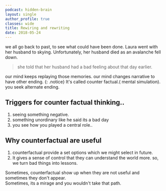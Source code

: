 ```yaml
---
podcast: hidden-brain
layout: single
author_profile: true
classes: wide
title: Rewiring and rewriting
date: 2018-05-24
---
```

we all go back to past, to see what could have been done.
Laura went with her husband to skying. Unfortunately, her husband died as an avalanche fell down.
>she told that her husband had a bad feeling about that day earlier.

our mind keeps replaying those memories.
our mind changes narrative to have other ending.
{: .notice}
It's called counter factual.( mental simulation).
you seek alternate ending.

## Triggers for counter factual thinking..
1. seeing something negative.
2. something unordinary like he said its a bad day
3. you see how you played a central role..

## Why counterfactual are useful

1) counterfactual provide a set options which we might select in future.  
2) It gives a sense of control that they can
understand the world more. so, we turn bad things into lessons.

Sometimes, counterfactual show up when they are not useful and  
sometimes they don't appear.  
Sometimes, its a mirage and you wouldn't take that path.
